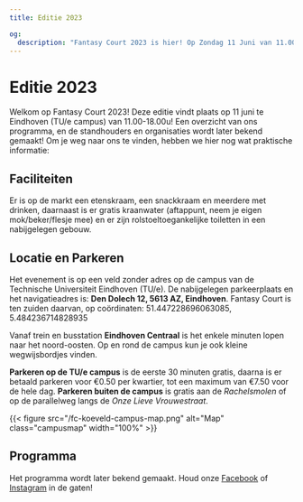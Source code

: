 ```yaml
---
title: Editie 2023

og:
  description: "Fantasy Court 2023 is hier! Op Zondag 11 Juni van 11.00-18.00u op de TU/e-campus staan we er weer met onze collectie aan LARP en fantasy-gerelateerde markt en activiteiten voor alle leeftijden!"
---
```


# Editie 2023
Welkom op Fantasy Court 2023! Deze editie vindt plaats op 11 juni te Eindhoven (TU/e campus) van 11.00-18.00u! Een overzicht van ons programma, en de standhouders en organisaties wordt later bekend gemaakt! Om je weg naar ons te vinden, hebben we hier nog wat praktische informatie:

## Faciliteiten
Er is op de markt een etenskraam, een snackkraam en meerdere met drinken, daarnaast is er gratis kraanwater (aftappunt, neem je eigen mok/beker/flesje mee) en er zijn rolstoeltoegankelijke toiletten in een nabijgelegen gebouw.

## Locatie en Parkeren
Het evenement is op een veld zonder adres op de campus van de Technische Universiteit Eindhoven (TU/e). De nabijgelegen parkeerplaats en het navigatieadres is: **Den Dolech 12, 5613 AZ, Eindhoven**. Fantasy Court is ten zuiden daarvan, op coördinaten: 51.447228696063085, 5.484236714828935

Vanaf trein en busstation **Eindhoven Centraal** is het enkele minuten lopen naar het noord-oosten. Op en rond de campus kun je ook kleine wegwijsbordjes vinden.

**Parkeren op de TU/e campus** is de eerste 30 minuten gratis, daarna is er betaald parkeren voor €0.50 per kwartier, tot een maximum van €7.50 voor de hele dag. **Parkeren buiten de campus** is gratis aan de _Rachelsmolen_ of op de parallelweg langs de _Onze Lieve Vrouwestraat_.

{{< figure src="/fc-koeveld-campus-map.png" alt="Map" class="campusmap" width="100%" >}}

## Programma
Het programma wordt later bekend gemaakt. Houd onze [Facebook](https://www.facebook.com/FantasyCourt/) of [Instagram](http://instagram.com/fantasycourtnl) in de gaten!

<!-- {{< figure src="/images/2022/fc-2022-program-nl.jpg" alt="Programma FC 2022" width="100%" >}} -->


<!-- ### Op het podium
Een aantal getalenteerde artiesten treedt op op het podium:
- **De Troubadours van St. Joost**: Twee talentvolle dames zullen een kleine set aan troubadours muziek voor de festivalgangers spelen.
- **FeePhiFolkFum**: Phi, met een getalenteerde stem en bespeler van het folk instrument de draailier zal voor ons optreden met hun eigengemaakte muziek!
- **Lezing "Wat is Larp?"**: Vertegenwoordigers van de organisatie LARP Platform zullen een introductie lezing geven over larp en hoe het werkt.
- **Balfolk Workshop**: Onze Fantasy Court eigen Isa Barten zal met collega's een demonstratie en instructie geven om mensen van alle leeftijden het begin van balfolk te leren en te laten ervaren.
- **Waaierdans Helheim**: Een spannend beeldend verhaal van goden, krijgers en het hiernamaals, uitgevoerd door Maartje van der Zalm en haar groep waaierdansers.
- **A Bundle of Djoy**: Een muzikaal optreden door een trio die bekend staan om hun atmosferische, progressieve geluid met een nadruk op muzikale verhalenvertelling

### Op het toernooiveld
Verscheidene activiteiten vinden plaats op het toernooiveld:
- **Kinderen Larp Zwaardvechten**: De leuke kinderactiviteit van Koningsdag is terug! Kinderen van alle leeftijden kunnen hier met schuimrubberen zwaarden veilig oefenen met vechten. Daag ons, vrienden of familie uit in onze arena.
- **Mesverdedigen Workshop**: Ron Bouwman, een professionele vechtinstructeur zal ons tips geven hoe te verdedigen van (mes)aanvallen wat je ook goed kan gebruiken in het echte leven, of misschien zelfs in je volgende larp.
- **Larp Zwaardvecht Instructie**: Geïnteresseerd in ons zwaardvecht toernooi? Volg deze instructie en leer en oefen de regels en een beetje van de basis van zwaardvechten. De instructie wordt gegeven door Fantasy Courts eigen ervaren Larp zwaardvechters.
- **Larp Zwaardvecht toernooi**: Een 1-op-1 opwindend larp zwaardvechttoernooi voor alle levels van ervaring, Lukt het jou om te winnen?
- **Historisch zwaardvechten**: Het andere deel van het toernooiveld wordt gebruikt voor indrukwekkende demonstraties met échte zwaarden en uitrusting door de experts van De Bockenreyders. En leer het zelf met de schuimrubbere zwaarden onder instructie van de ervaren mensen van 365 Sports.

### Larp Kampement
Het Larp Kampement is een plek waar LARP Platform samen met enkele larp organisaties verhalen deelt, activiteiten organiseert en waar je kan horen, zien en ervaren wat de hobby inhoudt en kan kennismaken met een set verschilllende larps. Een goede beginplek voor iemand die wil gaan larpen, of zin heeft in meer.
- **Panel Discussie**: Een panel van larpers en larp organisatoren zullen samen discussiëren over  vanalles wat larpen zo leuk maakt!
- **Meerdere Shortlarps**: Je kan deelnemen aan (een van de) meerdere shortlarps, bijvoorbeeld die van Fantasy Bug ( een 1,5h avontuur waar gezorgd wordt voor een kostuum en een beginners workshop zodat ook nieuwkomers een geweldige larpervaring hebben!) of eentje van LARP Platform zelf.

### Andere Activieiten
En er is nog meer te doen en te belven verspreid over het Fanasty Court festival. Geniet ervan!
- **NERF Schietbaan**: Een nieuwe activiteit gemaakt door onze Fantasy Court crew. Concureer met je vrienden in dit spel wat je accuraatheid en snelheid test met NERF pijltjes. Weet jij je tegenstander te snel af te zijn?
- **Drakeneieren Jacht**: Benieuwd naar waar de Draak zijn eieren heeft verstopt? Kom ze vinden in deze zoektocht over het festivalterrein
- **Larp Knuffel Boogschieten**: Ons klassieke larp knuffelboogschieten spel, op eerdere edities en konginsdag. Pak een boog, schiet de gewenste knuffel eraf met de rubberen pijlen en neem hem mee naar huis als prijs!
- **Pole Pirate Paaldans Workshop**: De Pole Pirate Greet Charpentier laat ook graag dit jaar jullie kennismaken met deze unieke sport.
- **Dans- en Strekoefeningen**: Korte sessies van 15 minuten met dans, beweging en oefeningen, om je de dag door heen te helpen!
- **Heroes of Thargos Demo**: Heb jij al ooit gehoord van het Cursed Empire tabletop roleplaying systeem, en hun kaartspel Heroes of Thargos uitgeprobeerd? Kom het hier uitproberen en ervaar een net andere hoek van spelen!
- **Upset Ducks**: Bouw je kasteel om de eenden in te huisvesten en haal het kasteel van de ander neer!
- **Verschillende Buitenspellen**: We hebben nog een variatie aan andere veld spellen die de hele dag door te spelen zijn zoals Kubb. Geniet ervan tussen een show of andere activiteit door!

### Standhouders
Onderstaand vind je de verscheidende standhouders. Benieuwd naar wie zij precies zijn? Volg onze sociale media media ([Facebook](https://www.facebook.com/FantasyCourt/), [Instagram](http://instagram.com/fantasycourtnl)) voor meer informatie!
- **[365 Sports](https://www.365sports.nl/)**: Historisch zwaardvechten.
- **[Atelier Spintol](https://www.facebook.com/AtelierSpintol/)**: Handgemaakte historische kostuumonderdelen en accessoires.
- **[By Morag](https://www.bymorag.nl/)**: Handgemaakte magie- en toverproducten.
- **[Books4Life](https://www.books4life-eindhoven.nl/)**: 2e-hands boeken voor het goede doel.
- **[Custom Costumes](https://customcostumes.nl/)**: Handgemaakte (Larp-proof) staarten, oren, en andere kostuum-attributen.
- **[Cursed Empire](https://www.cursedempire.com/)**: Tabletop RPG systeem met bijbehorend kaartspel _Heroes of Targos_.
- **Discovery Models and Goodies**
- **[Dungeons and Dice](https://dungeonsanddice.nl/)**: Tabletop RPG materialen.
- **[Droid.bait](ttps://www.instagram.com/droid.bait) & [Crispelf](https://instagram.com/crispelf?igshid=YmMyMTA2M2Y=)**: Zelfgemaakte art prints & commissies on-demand.
- **Eetkraam by Nick Slagter**: Fris & BBQ gerechten
- **[Fantasyshop Fairyland](https://www.fairyland.nl/)**: Fantasy- en gothic-themed art, figurines, en accessoires.
- **[Goudsmederij Scholten](https://www.goudsmederijscholten.nl/)**: Unieke custom en handgemaakte metalen en stenen sieraden.
- **[Kapitein Kleerhaak](https://www.facebook.com/kapiteinkleerhaak)**: Leerbewerkte items en kostuums voor Larp en fantasy-events, dice bags, en accessoires.
- **[Larpcenter.nl](https://www.larpcenter.nl/)**: Larp wapens en accessoires.
- **Lucea & Iarann Rag**: Mermaid-for-hire welke ook zee- en fantasy-themed sieraden en accessoires verkoopt. Chainmail, leren, en silveren sieraden en accessoires.
- **[Magical Enchantment](https://www.facebook.com/m.enchantment)**: Elvenvleugels, elven-oren, en andere handgemaakte kostuumonderdelen en accessoires.
- **[Mamorumori](https://www.mamorumori.com)**: Knuffels van bosdieren en andere bosbewoners.
- **Morgana Fashion**: Fantasy accessoires and kostuum-props.
- **[Not Just Fairytales](https://www.instagram.com/notjustfairytales_art/)**: Handgemaakte sculpturen, geverfde keramiek, en andere fantasy-art.
- **[Red Dragon Jewellery](https://www.facebook.com/Red-Dragon-Jewellery-124341941565249/)**: Goudsmit met metalen hangertjes en andere sieraden.
- **[The Dreamy Cauldron](https://www.instagram.com/thedreamycauldron.shop/)**: Potion-bottle hangertjes en andere sieraden.
- **[The Fudge Factory](https://the-fudge-factory.com/)**: Handgemaakte fudge, een Engelse delicatesse met karamel en chocolade.
- **[The Wolf and Rabbit](https://www.thewolfandrabbit.com)**: Gewaden en andere Larp-kostuums en props.
- **[The Fantasy Bug](https://www.thefantasybug.nl)**: Larp kostuums en mini-quests. -->
